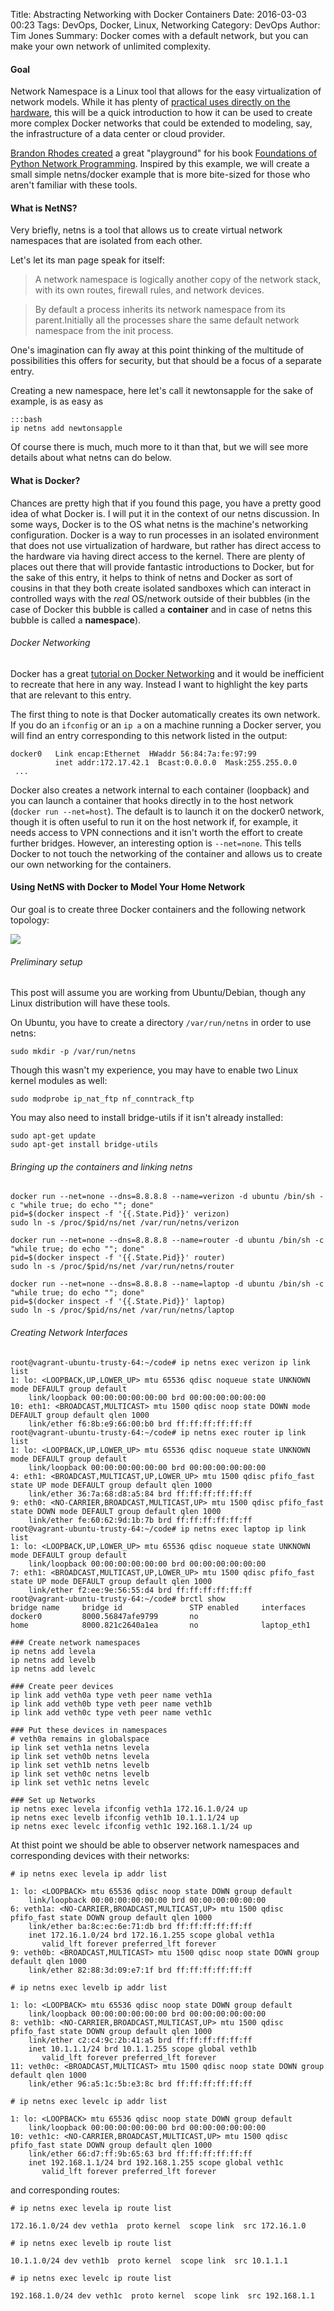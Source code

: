 Title: Abstracting Networking with Docker Containers
Date: 2016-03-03 00:23
Tags: DevOps, Docker, Linux, Networking
Category: DevOps
Author: Tim Jones
Summary: Docker comes with a default network, but you can make your own network of unlimited complexity. 

#### Goal

Network Namespace is a Linux tool that allows for the easy virtualization of network models. While it has plenty of [practical uses directly on the hardware](http://blog.scottlowe.org/2013/09/04/introducing-linux-network-namespaces/), this will be a quick introduction to how it can be used to create more complex Docker networks that could be extended to modeling, say, the infrastructure of a data center or cloud provider.

[Brandon Rhodes created](https://github.com/brandon-rhodes/fopnp/tree/m/playground) a great "playground" for his book [Foundations of Python Network Programming](https://github.com/brandon-rhodes/fopnp). Inspired by this example, we will create a small simple netns/docker example that is more bite-sized for those who aren't familiar with these tools. 

#### What is NetNS?
Very briefly, netns is a tool that allows us to create virtual network namespaces that are isolated from each other. 

Let's let its man page speak for itself:

>A network namespace is logically another copy of the network stack, with its own routes, firewall rules, and network devices.

>By default a process inherits its network namespace from its parent.Initially all the processes share the same default network namespace from the init process.

One's imagination can fly away at this point thinking of the multitude of possibilities this offers for security, but that should be a focus of a separate entry.

Creating a new namespace, here let's call it newtonsapple for the sake of example, is as easy as 

    :::bash
    ip netns add newtonsapple

Of course there is much, much more to it than that, but we will see more details about what netns can do below.
#### What is Docker?
Chances are pretty high that if you found this page, you have a pretty good idea of what Docker is. I will put it in the context of our netns discussion. In some ways, Docker is to the OS what netns is the machine's networking configuration. Docker is a way to run processes in an isolated environment that does not use virtualization of hardware, but rather has direct access to the hardware via having direct access to the kernel. There are plenty of places out there that will provide fantastic introductions to Docker, but for the sake of this entry, it helps to think of netns and Docker as sort of cousins in that they both create isolated sandboxes which can interact in controlled ways with the _real_ OS/network outside of their bubbles (in the case of Docker this bubble is called a **container** and in case of netns this bubble is called a **namespace**). 

###### Docker Networking

Docker has a great [tutorial on Docker Networking](https://docs.docker.com/engine/userguide/networking/) and it would be inefficient to recreate that here in any way. Instead I want to highlight the key parts that are relevant to this entry. 

The first thing to note is that Docker automatically creates its own network. If you do an `ifconfig` or an `ip a` on a machine running a Docker server, you will find an entry corresponding to this network listed in the output:

```
docker0   Link encap:Ethernet  HWaddr 56:84:7a:fe:97:99  
          inet addr:172.17.42.1  Bcast:0.0.0.0  Mask:255.255.0.0
 ...
```
Docker also creates a network internal to each container (loopback) and you can launch a container that hooks directly in to the host network (`docker run --net=host`). The default is to launch it on the docker0 network, though it is often useful to run it on the host network if, for example, it needs access to VPN connections and it isn't worth the effort to create further bridges. However, an interesting option is `--net=none`. This tells Docker to not touch the networking of the container and allows us to create our own networking for the containers.

#### Using NetNS with Docker to Model Your Home Network

Our goal is to create three Docker containers and the following network topology:

![](/content/images/2016/01/Screen-Shot-2016-01-25-at-7-16-42-PM.png)

###### Preliminary setup 
This post will assume you are working from Ubuntu/Debian, though any Linux distribution will have these tools.

On Ubuntu, you have to create a directory `/var/run/netns` in order to use netns:
```
sudo mkdir -p /var/run/netns
```
Though this wasn't my experience, you may have to enable two Linux kernel modules as well:

```
sudo modprobe ip_nat_ftp nf_conntrack_ftp
```

You may also need to install bridge-utils if it isn't already installed:

```
sudo apt-get update
sudo apt-get install bridge-utils
```

###### Bringing up the containers and linking netns 

```
docker run --net=none --dns=8.8.8.8 --name=verizon -d ubuntu /bin/sh -c "while true; do echo ""; done"
pid=$(docker inspect -f '{{.State.Pid}}' verizon)
sudo ln -s /proc/$pid/ns/net /var/run/netns/verizon

docker run --net=none --dns=8.8.8.8 --name=router -d ubuntu /bin/sh -c "while true; do echo ""; done"
pid=$(docker inspect -f '{{.State.Pid}}' router)
sudo ln -s /proc/$pid/ns/net /var/run/netns/router

docker run --net=none --dns=8.8.8.8 --name=laptop -d ubuntu /bin/sh -c "while true; do echo ""; done"
pid=$(docker inspect -f '{{.State.Pid}}' laptop)
sudo ln -s /proc/$pid/ns/net /var/run/netns/laptop
```


###### Creating Network Interfaces


```
root@vagrant-ubuntu-trusty-64:~/code# ip netns exec verizon ip link list
1: lo: <LOOPBACK,UP,LOWER_UP> mtu 65536 qdisc noqueue state UNKNOWN mode DEFAULT group default 
    link/loopback 00:00:00:00:00:00 brd 00:00:00:00:00:00
10: eth1: <BROADCAST,MULTICAST> mtu 1500 qdisc noop state DOWN mode DEFAULT group default qlen 1000
    link/ether f6:8b:e9:66:00:b0 brd ff:ff:ff:ff:ff:ff
root@vagrant-ubuntu-trusty-64:~/code# ip netns exec router ip link list                                                                                        
1: lo: <LOOPBACK,UP,LOWER_UP> mtu 65536 qdisc noqueue state UNKNOWN mode DEFAULT group default 
    link/loopback 00:00:00:00:00:00 brd 00:00:00:00:00:00
4: eth1: <BROADCAST,MULTICAST,UP,LOWER_UP> mtu 1500 qdisc pfifo_fast state UP mode DEFAULT group default qlen 1000
    link/ether 36:7a:68:d8:a5:84 brd ff:ff:ff:ff:ff:ff
9: eth0: <NO-CARRIER,BROADCAST,MULTICAST,UP> mtu 1500 qdisc pfifo_fast state DOWN mode DEFAULT group default qlen 1000
    link/ether fe:60:62:9d:1b:7b brd ff:ff:ff:ff:ff:ff
root@vagrant-ubuntu-trusty-64:~/code# ip netns exec laptop ip link list                                                                                        
1: lo: <LOOPBACK,UP,LOWER_UP> mtu 65536 qdisc noqueue state UNKNOWN mode DEFAULT group default 
    link/loopback 00:00:00:00:00:00 brd 00:00:00:00:00:00
7: eth1: <BROADCAST,MULTICAST,UP,LOWER_UP> mtu 1500 qdisc pfifo_fast state UP mode DEFAULT group default qlen 1000
    link/ether f2:ee:9e:56:55:d4 brd ff:ff:ff:ff:ff:ff
root@vagrant-ubuntu-trusty-64:~/code# brctl show
bridge name     bridge id               STP enabled     interfaces
docker0         8000.56847afe9799       no
home            8000.821c2640a1ea       no              laptop_eth1

```

```
### Create network namespaces
ip netns add levela
ip netns add levelb
ip netns add levelc

### Create peer devices
ip link add veth0a type veth peer name veth1a
ip link add veth0b type veth peer name veth1b
ip link add veth0c type veth peer name veth1c

### Put these devices in namespaces
# veth0a remains in globalspace
ip link set veth1a netns levela
ip link set veth0b netns levela
ip link set veth1b netns levelb
ip link set veth0c netns levelb
ip link set veth1c netns levelc

### Set up Networks
ip netns exec levela ifconfig veth1a 172.16.1.0/24 up
ip netns exec levelb ifconfig veth1b 10.1.1.1/24 up
ip netns exec levelc ifconfig veth1c 192.168.1.1/24 up
```

At thist point we should be able to observer network namespaces and corresponding devices with their networks:

```
# ip netns exec levela ip addr list
                           
1: lo: <LOOPBACK> mtu 65536 qdisc noop state DOWN group default 
    link/loopback 00:00:00:00:00:00 brd 00:00:00:00:00:00
6: veth1a: <NO-CARRIER,BROADCAST,MULTICAST,UP> mtu 1500 qdisc pfifo_fast state DOWN group default qlen 1000
    link/ether ba:8c:ec:6e:71:db brd ff:ff:ff:ff:ff:ff
    inet 172.16.1.0/24 brd 172.16.1.255 scope global veth1a
       valid_lft forever preferred_lft forever
9: veth0b: <BROADCAST,MULTICAST> mtu 1500 qdisc noop state DOWN group default qlen 1000
    link/ether 82:88:3d:09:e7:1f brd ff:ff:ff:ff:ff:ff

# ip netns exec levelb ip addr list
                      
1: lo: <LOOPBACK> mtu 65536 qdisc noop state DOWN group default 
    link/loopback 00:00:00:00:00:00 brd 00:00:00:00:00:00
8: veth1b: <NO-CARRIER,BROADCAST,MULTICAST,UP> mtu 1500 qdisc pfifo_fast state DOWN group default qlen 1000
    link/ether c2:c4:9c:2b:41:a5 brd ff:ff:ff:ff:ff:ff
    inet 10.1.1.1/24 brd 10.1.1.255 scope global veth1b
       valid_lft forever preferred_lft forever
11: veth0c: <BROADCAST,MULTICAST> mtu 1500 qdisc noop state DOWN group default qlen 1000
    link/ether 96:a5:1c:5b:e3:8c brd ff:ff:ff:ff:ff:ff

# ip netns exec levelc ip addr list
                   
1: lo: <LOOPBACK> mtu 65536 qdisc noop state DOWN group default 
    link/loopback 00:00:00:00:00:00 brd 00:00:00:00:00:00
10: veth1c: <NO-CARRIER,BROADCAST,MULTICAST,UP> mtu 1500 qdisc pfifo_fast state DOWN group default qlen 1000
    link/ether 66:d7:ff:9b:65:63 brd ff:ff:ff:ff:ff:ff
    inet 192.168.1.1/24 brd 192.168.1.255 scope global veth1c
       valid_lft forever preferred_lft forever
```

and corresponding routes:

```
# ip netns exec levela ip route list

172.16.1.0/24 dev veth1a  proto kernel  scope link  src 172.16.1.0 

# ip netns exec levelb ip route list
                     
10.1.1.0/24 dev veth1b  proto kernel  scope link  src 10.1.1.1 

# ip netns exec levelc ip route list
                     
192.168.1.0/24 dev veth1c  proto kernel  scope link  src 192.168.1.1 
```
